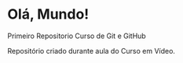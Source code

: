 # Olá, Mundo!
 Primeiro Repositorio Curso de Git e GitHub

 Repositório criado durante aula do Curso em Vídeo.
